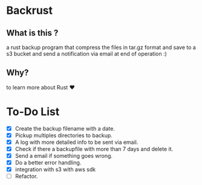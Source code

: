 # Backrust

## What is this ? 
a rust backup program that compress the files in tar.gz format and save to a s3 bucket and send a notification via email at end of operation :)

## Why?
to learn more about Rust ❤️

# To-Do List
- [x] Create the backup filename with a date.
- [x] Pickup multiples directories to backup.
- [x] A log with more detailed info to be sent via email.
- [x] Check if there a backupfile with more than 7 days and delete it.
- [x] Send a email if something goes wrong.
- [x] Do a better error handling.
- [x] integration with s3 with aws sdk
- [ ] Refactor.
